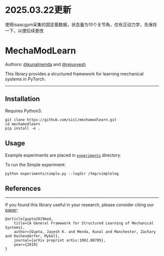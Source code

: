 # 2025.03.22更新
使用isaacgym采集的固定基数据，状态量为10个关节角，仅有正动力学，先保存一下，以便后续更改

# MechaModLearn

Authors: [@kunalmenda](https://github.com/kunalmenda) and [@rejuvyesh](https://github.com/rejuvyesh)

This library provides a structured framework for learning mechanical systems in PyTorch.

---

## Installation

Requires Python3.

```
git clone https://github.com/sisl/mechamodlearn.git
cd mechamodlearn
pip install -e .
```

## Usage
Example experiments are placed in [`experiments`](./experiments) directory.

To run the Simple experiment:

```
python experiments/simple.py --logdir /tmp/simplelog
```

## References

---
If you found this library useful in your research, please consider citing our [paper](https://arxiv.org/abs/1902.08705):
```
@article{gupta2019mod,
    title={A General Framework for Structured Learning of Mechanical Systems},
    author={Gupta, Jayesh K. and Menda, Kunal and Manchester, Zachary and Kochenderfer, Mykel},
    journal={arXiv preprint arXiv:1902.08705},
    year={2019}
}
```
